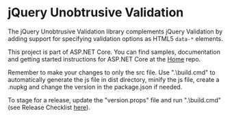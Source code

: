 jQuery Unobtrusive Validation
=============================

The jQuery Unobtrusive Validation library complements jQuery Validation by adding support for specifying validation options as HTML5 `data-*` elements.

This project is part of ASP.NET Core. You can find samples, documentation and getting started instructions for ASP.NET Core at the [Home](https://github.com/aspnet/home) repo.

Remember to make your changes to only the src file. Use ".\build.cmd" to automatically generate the js file in dist directory, minify the js file, create a .nupkg and change the version in the package.json if needed.

To stage for a release, update the "version.props" file and run ".\build.cmd" (see Release Checklist [here](https://github.com/aspnet/jquery-validation-unobtrusive/wiki/Release-checklist)).
